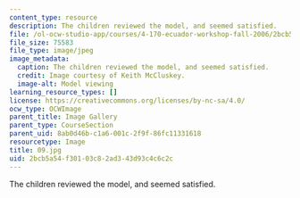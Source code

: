 ```yaml
---
content_type: resource
description: The children reviewed the model, and seemed satisfied.
file: /ol-ocw-studio-app/courses/4-170-ecuador-workshop-fall-2006/2bcb5a54f30103c82ad343d93c4c6c2c_09.jpg
file_size: 75583
file_type: image/jpeg
image_metadata:
  caption: The children reviewed the model, and seemed satisfied.
  credit: Image courtesy of Keith McCluskey.
  image-alt: Model viewing
learning_resource_types: []
license: https://creativecommons.org/licenses/by-nc-sa/4.0/
ocw_type: OCWImage
parent_title: Image Gallery
parent_type: CourseSection
parent_uid: 8ab0d46b-c1a6-001c-2f9f-86fc11331618
resourcetype: Image
title: 09.jpg
uid: 2bcb5a54-f301-03c8-2ad3-43d93c4c6c2c
---
```

The children reviewed the model, and seemed satisfied.